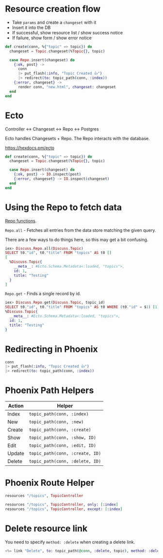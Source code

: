 # Resource creation flow

* Take `params` and create a `changeset` with it
* Insert it into the DB
* If successful, show resource list / show success notice
* If failure, show form / show error notice

```elixir
def create(conn, %{"topic" => topic}) do
  changeset = Topic.changeset(%Topic{}, topic)

  case Repo.insert(changeset) do
    {:ok, post} ->
      conn
      |> put_flash(:info, "Topic Created 👍")
      |> redirect(to: topic_path(conn, :index))
    {:error, changeset} ->
      render conn, "new.html", changeset: changeset
  end
end
```

# Ecto

Controller <-> Changeset <-> Repo <-> Postgres

Ecto handles Changesets + Repo. The Repo interacts with the database.

https://hexdocs.pm/ecto

```elixir
def create(conn, %{"topic" => topic}) do
  changeset = Topic.changeset(%Topic{}, topic)

  case Repo.insert(changeset) do
    {:ok, post} -> IO.inspect(post)
    {:error, changeset} -> IO.inspect(changeset)
  end
end
```

# Using the Repo to fetch data

[Repo functions](https://hexdocs.pm/ecto/Ecto.Repo.html#content).

`Repo.all` - Fetches all entries from the data store matching the given query.

There are a few ways to do things here, so this may get a bit confusing.

```elixir
iex> Discuss.Repo.all(Discuss.Topic)
SELECT t0."id", t0."title" FROM "topics" AS t0 []
[
  %Discuss.Topic{
    __meta__: #Ecto.Schema.Metadata<:loaded, "topics">,
    id: 1,
    title: "Testing"
  }
]
```

`Repo.get` - Finds a single record by id.

```elixir
iex> Discuss.Repo.get(Discuss.Topic, topic_id)
SELECT t0."id", t0."title" FROM "topics" AS t0 WHERE (t0."id" = $1) [1]
%Discuss.Topic{
  __meta__: #Ecto.Schema.Metadata<:loaded, "topics">,
  id: 1,
  title: "Testing"
}
```

# Redirecting in Phoenix

```elixir
conn
|> put_flash(:info, "Topic Created 👍")
|> redirect(to: topic_path(conn, :index))
```

# Phoenix Path Helpers

| Action | Helper |
| ---- | ---- |
| Index | `topic_path(conn, :index)` |
| New | `topic_path(conn, :new)` |
| Create | `topic_path(conn, :create)` |
| Show | `topic_path(conn, :show, ID)` |
| Edit | `topic_path(conn, :edit, ID)` |
| Update | `topic_path(conn, :create, ID)` |
| Delete | `topic_path(conn, :delete, ID)` |

# Phoenix Route Helper

```elixir
resources "/topics", TopicController

resources "/topics", TopicController, only: [:index]
resources "/topics", TopicController, except: [:index]
```

# Delete resource link

You need to specify `method: :delete` when creating a delete link.

```elixir
<%= link "Delete", to: topic_path(@conn, :delete, topic), method: :delete %>
```
